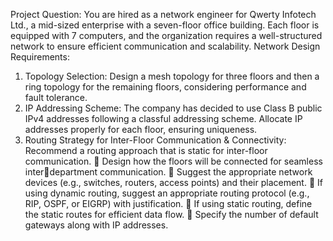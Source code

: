 Project Question: You are hired as a network engineer for Qwerty Infotech 
Ltd., a mid-sized enterprise with a seven-floor office building. Each 
floor is equipped with 7 computers, and the organization requires a 
well-structured network to ensure efficient communication and 
scalability.
Network Design Requirements:
1. Topology Selection: Design a mesh topology for three floors 
and then a ring topology for the remaining floors, considering 
performance and fault tolerance.
2. IP Addressing Scheme: The company has decided to use Class 
B public IPv4 addresses following a classful addressing 
scheme. Allocate IP addresses properly for each floor, ensuring 
uniqueness.
3. Routing Strategy for Inter-Floor Communication & 
Connectivity: Recommend a routing approach that is static
for inter-floor communication.
 Design how the floors will be connected for seamless interdepartment communication.
 Suggest the appropriate network devices (e.g., switches, 
routers, access points) and their placement.
 If using dynamic routing, suggest an appropriate routing 
protocol (e.g., RIP, OSPF, or EIGRP) with justification.
 If using static routing, define the static routes for efficient data 
flow.
 Specify the number of default gateways along with IP 
addresses.
